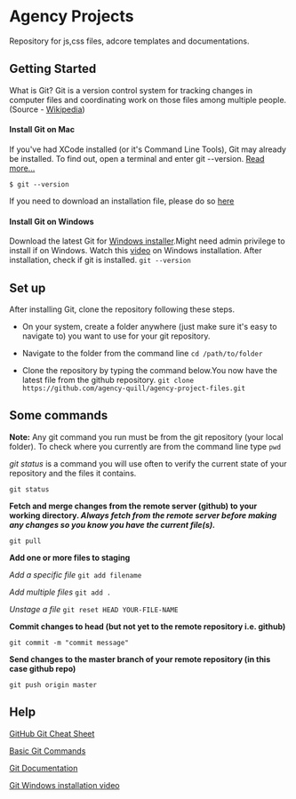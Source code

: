 # Agency Projects

Repository for js,css files, adcore templates and documentations.

## Getting Started
What is Git? Git is a version control system for tracking changes in computer files and coordinating work on those files among multiple people.(Source - [Wikipedia](https://en.wikipedia.org/wiki/Git))

#### Install Git on Mac
If you've had XCode installed (or it's Command Line Tools), Git may already be installed. To find out, open a terminal and enter git --version. [Read more...](https://www.atlassian.com/git/tutorials/install-git)

`$ git --version`

If you need to download an installation file, please do so [here](https://git-scm.com/downloads)

#### Install Git on Windows
Download the latest Git for [Windows installer](http://git-scm.com/download/win).Might need admin privilege to install if on Windows. Watch this [video](https://www.youtube.com/watch?v=SWYqp7iY_Tc&t=1594s) on Windows installation.
After installation, check if git is installed.
`git --version`

## Set up

After installing Git, clone the repository following these steps. 

* On your system, create a folder anywhere (just make sure it's easy to navigate to) you want to use for your git repository.

* Navigate to the folder from the command line
`cd /path/to/folder`

* Clone the repository by typing the command below.You now have the latest file from the github repository.
`git clone https://github.com/agency-quill/agency-project-files.git`

 
## Some commands
**Note:** Any git command you run must be from the git repository (your local folder). To check where you currently are from the command line type `pwd`

_git status_ is a command you will use often to verify the current state of your repository and the files it contains.

`git status`

**Fetch and merge changes from the remote server (github) to your working directory. _Always fetch from the remote server before making any changes so you know you have the current file(s)._**
 
`git pull`
 
**Add one or more files to staging**

_Add a specific file_  `git add filename`

_Add multiple files_ `git add .`

_Unstage a file_ `git reset HEAD YOUR-FILE-NAME`
 
**Commit changes to head (but not yet to the remote repository i.e. github)**

`git commit -m "commit message"`

**Send changes to the master branch of your remote repository (in this case github repo)**
 
`git push origin master`
 
 
## Help

[GitHub Git Cheat Sheet](https://services.github.com/on-demand/downloads/github-git-cheat-sheet.pdf)

[Basic Git Commands](https://confluence.atlassian.com/bitbucketserver/basic-git-commands-776639767.html)

[Git Documentation](https://git-scm.com/docs)

[Git Windows installation video](https://www.youtube.com/watch?v=SWYqp7iY_Tc&t=1594s)
